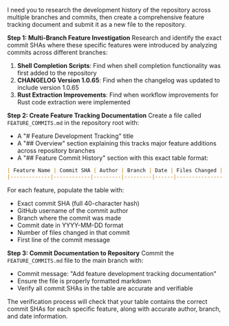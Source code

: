 I need you to research the development history of the repository across multiple branches and commits, then create a comprehensive feature tracking document and submit it as a new file to the repository.

**Step 1: Multi-Branch Feature Investigation**
Research and identify the exact commit SHAs where these specific features were introduced by analyzing commits across different branches:

1. **Shell Completion Scripts**: Find when shell completion functionality was first added to the repository
2. **CHANGELOG Version 1.0.65**: Find when the changelog was updated to include version 1.0.65 
3. **Rust Extraction Improvements**: Find when workflow improvements for Rust code extraction were implemented

**Step 2: Create Feature Tracking Documentation**
Create a file called `FEATURE_COMMITS.md` in the repository root with:

- A "# Feature Development Tracking" title
- A "## Overview" section explaining this tracks major feature additions across repository branches
- A "## Feature Commit History" section with this exact table format:
```markdown
| Feature Name | Commit SHA | Author | Branch | Date | Files Changed | Commit Message |
|-------------|------------|---------|---------|------|---------------|----------------|
```

For each feature, populate the table with:
- Exact commit SHA (full 40-character hash)
- GitHub username of the commit author
- Branch where the commit was made
- Commit date in YYYY-MM-DD format
- Number of files changed in that commit
- First line of the commit message

**Step 3: Commit Documentation to Repository**
Commit the `FEATURE_COMMITS.md` file to the main branch with:
- Commit message: "Add feature development tracking documentation"
- Ensure the file is properly formatted markdown
- Verify all commit SHAs in the table are accurate and verifiable

The verification process will check that your table contains the correct commit SHAs for each specific feature, along with accurate author, branch, and date information.